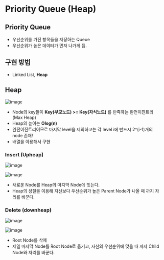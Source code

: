 # Priority Queue (Heap)  

## Priority Queue  
- 우선순위를 가진 항목들을 저장하는 Queue  
- 우선순위가 높은 데이터가 먼저 나가게 됨.  

## 구현 방법  
- Linked List, **Heap**  

## Heap  

![image](https://user-images.githubusercontent.com/32921115/104272508-95f1ee80-54e0-11eb-8775-853af9d2cd94.png)

- Node의 key들이 **Key(부모노드) >= Key(자식노드)** 를 만족하는 완전이진트리 (Max Heap)  
- Heap의 높이는 **Olog(n)**  
- 완전이진트리이므로 마지막 level을 제외하고는 각 level i에 반드시 2^(i-1)개의 node 존재!  
- 배열을 이용해서 구현  

### Insert (Upheap)  

![image](https://user-images.githubusercontent.com/32921115/104272782-3811d680-54e1-11eb-9d4b-b4b5160bc5a4.png)

![image](https://user-images.githubusercontent.com/32921115/104272814-4bbd3d00-54e1-11eb-8173-e30c1bdd70fa.png)

- 새로운 Node를 Heap의 마지막 Node에 잇는다.  
- Heap의 성질을 이용해 자신보다 우선순위가 높은 Parent Node가 나올 때 까지 자리를 바꾼다.

### Delete (downheap) 

![image](https://user-images.githubusercontent.com/32921115/104272890-74453700-54e1-11eb-8b06-73af0af7148c.png)

![image](https://user-images.githubusercontent.com/32921115/104272923-84f5ad00-54e1-11eb-9842-7f995069fa38.png)

- Root Node를 삭제  
- 제일 마지막 Node를 Root Node로 옮기고, 자신의 우선순위에 맞을 때 까지 Child Node와 자리를 바꾼다.  
